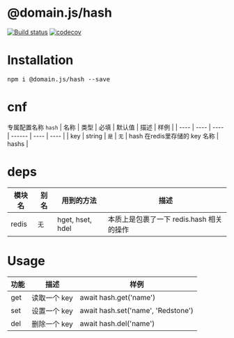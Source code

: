 # @domain.js/hash

[![Build status](https://travis-ci.com/domain-js/hash.svg?branch=master)](https://travis-ci.org/domain-js/hash)
[![codecov](https://codecov.io/gh/domain-js/hash/branch/master/graph/badge.svg)](https://codecov.io/gh/domain-js/hash)

# Installation
<pre>npm i @domain.js/hash --save</pre>

# cnf
专属配置名称 `hash`
| 名称 | 类型 | 必填 | 默认值 | 描述 | 样例 |
| ---- | ---- | ---- | ------ | ---- | ---- |
| key  | string | `是` | `无` | hash 在redis里存储的 key 名称 | hashs |

# deps
| 模块名 | 别名 | 用到的方法 | 描述 |
| ------ | ---- | ---------- | ---- |
| redis  | `无` | hget, hset, hdel | 本质上是包裹了一下 redis.hash 相关的操作 |


# Usage
| 功能 | 描述 | 样例 |
| ---- | ---- | ---- |
| get | 读取一个 key | await hash.get('name') |
| set | 设置一个 key | await hash.set('name', 'Redstone') |
| del | 删除一个 key | await hash.del('name') |
